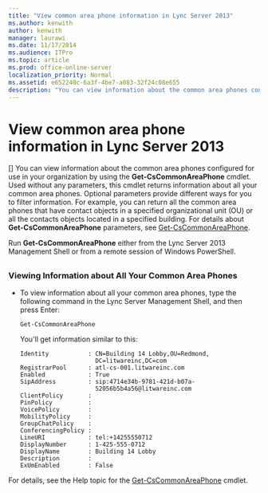 ```yaml
---
title: "View common area phone information in Lync Server 2013"
ms.author: kenwith
author: kenwith
manager: laurawi
ms.date: 11/17/2014
ms.audience: ITPro
ms.topic: article
ms.prod: office-online-server
localization_priority: Normal
ms.assetid: e652240c-6a3f-4be7-a083-32f24c08e655
description: "You can view information about the common area phones configured for use in your organization by using the Get-CsCommonAreaPhone cmdlet. Used without any parameters, this cmdlet returns information about all your common area phones. Optional parameters provide different ways for you to filter information. For example, you can return all the common area phones that have contact objects in a specified organizational unit (OU) or all the contacts objects located in a specified building. For details about Get-CsCommonAreaPhone parameters, see Get-CsCommonAreaPhone."
---
```


# View common area phone information in Lync Server 2013
[]
You can view information about the common area phones configured for use in your organization by using the **Get-CsCommonAreaPhone** cmdlet. Used without any parameters, this cmdlet returns information about all your common area phones. Optional parameters provide different ways for you to filter information. For example, you can return all the common area phones that have contact objects in a specified organizational unit (OU) or all the contacts objects located in a specified building. For details about **Get-CsCommonAreaPhone** parameters, see [Get-CsCommonAreaPhone](get-cscommonareaphone.md).
  
Run **Get-CsCommonAreaPhone** either from the Lync Server 2013 Management Shell or from a remote session of Windows PowerShell. 
  
## 

### Viewing Information about All Your Common Area Phones

- To view information about all your common area phones, type the following command in the Lync Server Management Shell, and then press Enter:
    
  ```
  Get-CsCommonAreaPhone
  ```

    You'll get information similar to this:
    
  ```
  Identity           : CN=Building 14 Lobby,OU=Redmond,
                       DC=litwareinc,DC=com
  RegistrarPool      : atl-cs-001.litwareinc.com
  Enabled            : True
  SipAddress         : sip:4714e34b-9781-421d-b07a-
                       52056b5b4a56@litwareinc.com
  ClientPolicy       :
  PinPolicy          :
  VoicePolicy        :
  MobilityPolicy     :
  GroupChatPolicy    :
  ConferencingPolicy :
  LineURI            : tel:+14255550712
  DisplayNumber      : 1-425-555-0712
  DisplayName        : Building 14 Lobby
  Description        :
  ExUmEnabled        : False
  
  ```

For details, see the Help topic for the [Get-CsCommonAreaPhone](get-cscommonareaphone.md) cmdlet. 
  

